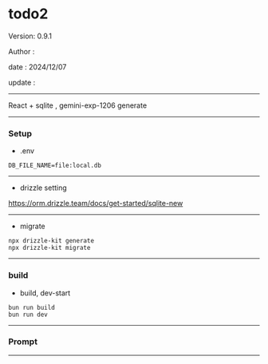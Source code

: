 ﻿# todo2

 Version: 0.9.1

 Author :
 
 date : 2024/12/07

 update :

***

React + sqlite , gemini-exp-1206 generate

***
### Setup

* .env

```
DB_FILE_NAME=file:local.db
```
***
* drizzle setting

https://orm.drizzle.team/docs/get-started/sqlite-new

***
* migrate

```
npx drizzle-kit generate
npx drizzle-kit migrate
```

***
### build

* build, dev-start

```
bun run build
bun run dev
```

***
### Prompt


***
